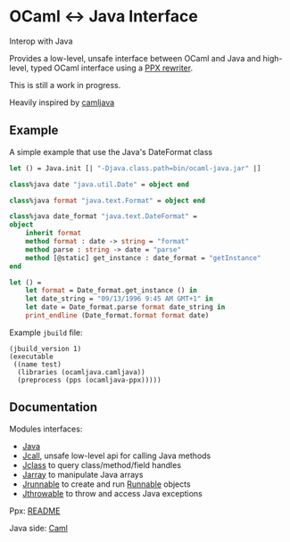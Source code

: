 # OCaml <-> Java Interface

Interop with Java

Provides a low-level, unsafe interface between OCaml and Java
and high-level, typed OCaml interface using a [PPX rewriter](ppx).

This is still a work in progress.

Heavily inspired by [camljava](https://github.com/xavierleroy/camljava)

## Example

A simple example that use the Java's DateFormat class

```ocaml
let () = Java.init [| "-Djava.class.path=bin/ocaml-java.jar" |]

class%java date "java.util.Date" = object end

class%java format "java.text.Format" = object end

class%java date_format "java.text.DateFormat" =
object
	inherit format
	method format : date -> string = "format"
	method parse : string -> date = "parse"
	method [@static] get_instance : date_format = "getInstance"
end

let () =
	let format = Date_format.get_instance () in
	let date_string = "09/13/1996 9:45 AM GMT+1" in
	let date = Date_format.parse format date_string in
	print_endline (Date_format.format format date)
```

Example `jbuild` file:

```
(jbuild_version 1)
(executable
 ((name test)
  (libraries (ocamljava.camljava))
  (preprocess (pps (ocamljava-ppx)))))
```

## Documentation

Modules interfaces:
- [Java](srcs/ml/java.mli)
- [Jcall](srcs/ml/jcall.mli), unsafe low-level api for calling Java methods
- [Jclass](srcs/ml/jclass.mli) to query class/method/field handles
- [Jarray](srcs/ml/jarray.mli) to manipulate Java arrays
- [Jrunnable](srcs/ml/jrunnable.mli) to create and run [Runnable](https://docs.oracle.com/javase/8/docs/api/java/lang/Runnable.html) objects
- [Jthrowable](srcs/ml/jthrowable.mli) to throw and access Java exceptions

Ppx: [README](ppx/README.md)

Java side: [Caml](srcs/java/juloo/javacaml/Caml.java)
